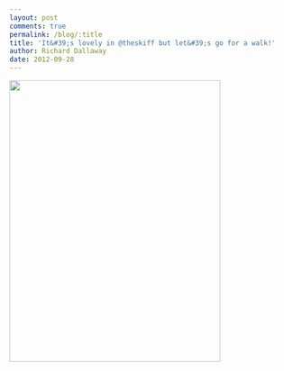 ```yaml
---
layout: post
comments: true
permalink: /blog/:title
title: 'It&#39;s lovely in @theskiff but let&#39;s go for a walk!'
author: Richard Dallaway
date: 2012-09-28
---
```


<div>
<a href="http://static.skitters.dallaway.com/Bphoto.JPG">
<img width="374" src="http://static.skitters.dallaway.com/Bphoto.JPG.500.JPG" height="500">
</a>
</div>



  


    
